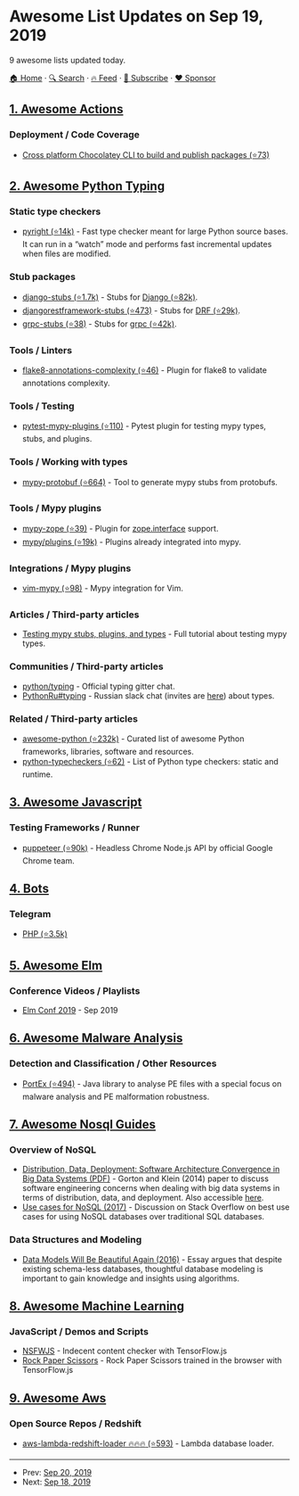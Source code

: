 # Awesome List Updates on Sep 19, 2019

9 awesome lists updated today.

[🏠 Home](/README.md) · [🔍 Search](https://www.trackawesomelist.com/search/) · [🔥 Feed](https://www.trackawesomelist.com/rss.xml) · [📮 Subscribe](https://trackawesomelist.us17.list-manage.com/subscribe?u=d2f0117aa829c83a63ec63c2f&id=36a103854c) · [❤️  Sponsor](https://github.com/sponsors/theowenyoung)



## [1. Awesome Actions](/content/sdras/awesome-actions/README.md)

### Deployment / Code Coverage

*   [Cross platform Chocolatey CLI to build and publish packages (⭐73)](https://github.com/crazy-max/ghaction-chocolatey)

## [2. Awesome Python Typing](/content/typeddjango/awesome-python-typing/README.md)

### Static type checkers

*   [pyright (⭐14k)](https://github.com/Microsoft/pyright) - Fast type checker meant for large Python source bases. It can run in a “watch” mode and performs fast incremental updates when files are modified.

### Stub packages

*   [django-stubs (⭐1.7k)](https://github.com/typeddjango/django-stubs) - Stubs for [Django (⭐82k)](https://github.com/django/django).
*   [djangorestframework-stubs (⭐473)](https://github.com/typeddjango/djangorestframework-stubs) - Stubs for [DRF (⭐29k)](https://github.com/encode/django-rest-framework).
*   [grpc-stubs (⭐38)](https://github.com/shabbyrobe/grpc-stubs) - Stubs for [grpc (⭐42k)](https://github.com/grpc/grpc).

### Tools / Linters

*   [flake8-annotations-complexity (⭐46)](https://github.com/best-doctor/flake8-annotations-complexity) - Plugin for flake8 to validate annotations complexity.

### Tools / Testing

*   [pytest-mypy-plugins (⭐110)](https://github.com/typeddjango/pytest-mypy-plugins) - Pytest plugin for testing mypy types, stubs, and plugins.

### Tools / Working with types

*   [mypy-protobuf (⭐664)](https://github.com/dropbox/mypy-protobuf) - Tool to generate mypy stubs from protobufs.

### Tools / Mypy plugins

*   [mypy-zope (⭐39)](https://github.com/Shoobx/mypy-zope) - Plugin for [zope.interface](https://zopeinterface.readthedocs.io/en/latest/) support.
*   [mypy/plugins (⭐19k)](https://github.com/python/mypy/tree/master/mypy/plugins) - Plugins already integrated into mypy.

### Integrations / Mypy plugins

*   [vim-mypy (⭐98)](https://github.com/Integralist/vim-mypy) - Mypy integration for Vim.

### Articles / Third-party articles

*   [Testing mypy stubs, plugins, and types](https://sobolevn.me/2019/08/testing-mypy-types) - Full tutorial about testing mypy types.

### Communities / Third-party articles

*   [python/typing](https://gitter.im/python/typing) - Official typing gitter chat.
*   [PythonRu#typing](https://python-ru.slack.com) - Russian slack chat (invites are [here](https://slack.python.ru/)) about types.

### Related / Third-party articles

*   [awesome-python (⭐232k)](https://github.com/vinta/awesome-python) - Curated list of awesome Python frameworks, libraries, software and resources.
*   [python-typecheckers (⭐62)](https://github.com/ethanhs/python-typecheckers) - List of Python type checkers: static and runtime.

## [3. Awesome Javascript](/content/sorrycc/awesome-javascript/README.md)

### Testing Frameworks / Runner

*   [puppeteer (⭐90k)](https://github.com/GoogleChrome/puppeteer) - Headless Chrome Node.js API by official Google Chrome team.

## [4. Bots](/content/hackerkid/bots/README.md)

### Telegram

*   [PHP (⭐3.5k)](https://github.com/php-telegram-bot/core)

## [5. Awesome Elm](/content/sporto/awesome-elm/README.md)

### Conference Videos / Playlists

*   [Elm Conf 2019](https://www.youtube.com/playlist?list=PLglJM3BYAMPGsAM4QTka7FwJ0xLPS0mkN) - Sep 2019

## [6. Awesome Malware Analysis](/content/rshipp/awesome-malware-analysis/README.md)

### Detection and Classification / Other Resources

*   [PortEx (⭐494)](https://github.com/katjahahn/PortEx) - Java library to analyse PE files with a special focus on malware analysis and PE malformation robustness.

## [7. Awesome Nosql Guides](/content/erictleung/awesome-nosql-guides/README.md)

### Overview of NoSQL

*   [Distribution, Data, Deployment: Software Architecture Convergence in Big Data Systems (PDF)](https://resources.sei.cmu.edu/library/asset-view.cfm?assetID=90909) - Gorton and Klein (2014) paper to discuss software engineering concerns when dealing with big data systems in terms of distribution, data, and deployment. Also accessible [here](https://doi.org/10.1109/MS.2014.51).
*   [Use cases for NoSQL (2017)](https://stackoverflow.com/questions/2875432/use-cases-for-nosql) - Discussion on Stack Overflow on best use cases for using NoSQL databases over traditional SQL databases.

### Data Structures and Modeling

*   [Data Models Will Be Beautiful Again (2016)](https://tdwi.org/articles/2016/11/22/data-models-will-be-beautiful-again.aspx) - Essay argues that despite existing schema-less databases, thoughtful database modeling is important to gain knowledge and insights using algorithms.

## [8. Awesome Machine Learning](/content/josephmisiti/awesome-machine-learning/README.md)

### JavaScript / Demos and Scripts

*   [NSFWJS](http://nsfwjs.com) - Indecent content checker with TensorFlow\.js
*   [Rock Paper Scissors](https://rps-tfjs.netlify.com/) - Rock Paper Scissors trained in the browser with TensorFlow\.js

## [9. Awesome Aws](/content/donnemartin/awesome-aws/README.md)

### Open Source Repos / Redshift

*   [aws-lambda-redshift-loader :fire::fire::fire: (⭐593)](https://github.com/awslabs/aws-lambda-redshift-loader) - Lambda database loader.

---

- Prev: [Sep 20, 2019](/content/2019/09/20/README.md)
- Next: [Sep 18, 2019](/content/2019/09/18/README.md)